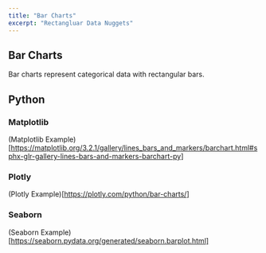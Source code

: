 ```yaml
---
title: "Bar Charts"
excerpt: "Rectangluar Data Nuggets"
---
```



## Bar Charts
Bar charts represent categorical data with rectangular bars.

## Python

### Matplotlib
(Matplotlib Example)[https://matplotlib.org/3.2.1/gallery/lines_bars_and_markers/barchart.html#sphx-glr-gallery-lines-bars-and-markers-barchart-py]


### Plotly
(Plotly Example)[https://plotly.com/python/bar-charts/]


### Seaborn
(Seaborn Example)[https://seaborn.pydata.org/generated/seaborn.barplot.html]
